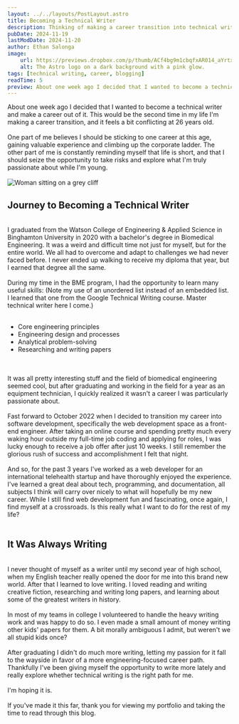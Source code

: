 ```yaml
---
layout: ../../layouts/PostLayout.astro
title: Becoming a Technical Writer
description: Thinking of making a career transition into technical writing? In this post, I reflect on my journey from biomedical engineering to web development, and now to technical writing. At 26, I face the challenge of balancing career stability with pursuing a lifelong passion for writing. Explore my story, the skills I've gained, and why I believe technical writing could be the perfect fit for me.
pubDate: 2024-11-19
lastModDate: 2024-11-20
author: Ethan Salonga
image:
    url: https://previews.dropbox.com/p/thumb/ACf4bg9m1cbqfxAR014_aYrtx1xigWPwSFbCECew8femgwbpCLqRMt-6glzMNLdHtQVdSlDKvOAqSzvn_J8s8z3WQNxH5D9HWSHL8HGWlBGmJQtVOuhuiDbyv8l0r41UWFUOe4SWzWYas_Zrmkh_DW4VFVMQ11mFopR1BAbJwZWt8nNbThClVFUCcC29nCSR6QgJTy_Xz3qJOOggpxWQpQaP-lY-nxTWZx-9IaaiR19jwPFBF-La-PKz9UjmykaB_DFhQJPkIRvgP_kNQnblx3JdAZfsvbKo5IPiRZ_sciPnNtZUsjOJ4LD7K7or_QfSklo/p.png
    alt: The Astro logo on a dark background with a pink glow.
tags: [technical writing, career, blogging]
readTime: 5
preview: About one week ago I decided that I wanted to become a technical writer and make a career out of it. This would be the second time in my life I'm making a career transition, and it feels a bit conflicting at 26 years old
---
```

About one week ago I decided that I wanted to become a technical writer and make a career out of it. This would be the second time in my life I'm making a career transition, and it feels a bit conflicting at 26 years old.  
<br>
One part of me believes I should be sticking to one career at this age, gaining valuable experience and climbing up the corporate ladder. The other part of me is constantly reminding myself that life is short, and that I should seize the opportunity to take risks and explore what I'm truly passionate about while I'm young.  
<br>
![Woman sitting on a grey cliff](https://previews.dropbox.com/p/thumb/ACepUAW0503d8YgJHh5yEPsHCyRsLXdWaAdHdRbYszVzq3UF_37XZECCvTZqW-KNLK-i-0iBagVnFte9QEyAxEa4J-1hTXbKN25xlD2uxXW_A1AkWnTHrRMZ3AP2ILtVQ7i9LLirwSoyAoRhtfYpHQ5BhzzAf4E6FIRxc7IYuh7YAqHTJ0747YcSoZ7bpONr0mbYDfw6VdaEttFm0jG2mEkD_kfiFWH7VpxTcfCakhfYVZDrwK2_aBTxlQEsn9_0U7j728cF9O-M9LG01Xfc6GUqZuGR_Li4roz1ag0t0ItW1RyzWyU6MvXg5eeD9szyj7I/p.png)
<br>
## Journey to Becoming a Technical Writer
<br>
I graduated from the Watson College of Engineering & Applied Science in Binghamton University in 2020 with a bachelor's degree in Biomedical Engineering. It was a weird and difficult time not just for myself, but for the entire world. We all had to overcome and adapt to challenges we had never faced before. I never ended up walking to receive my diploma that year, but I earned that degree all the same.  
<br>
<br>
During my time in the BME program, I had the opportunity to learn many useful skills: (Note my use of an unordered list instead of an embedded list. I learned that one from the Google Technical Writing course. Master technical writer here I come.)<br><br>

- Core engineering principles
- Engineering design and processes
- Analytical problem-solving
- Researching and writing papers
<br>
<br>
It was all pretty interesting stuff and the field of biomedical engineering seemed cool, but after graduating and working in the field for a year as an equipment technician, I quickly realized it wasn't a career I was particularly passionate about.
<br>
<br>
Fast forward to October 2022 when I decided to transition my career into software development, specifically the web development space as a front-end engineer. After taking an online course and spending pretty much every waking hour outside my full-time job coding and applying for roles, I was lucky enough to receive a job offer after just 10 weeks. I still remember the glorious rush of success and accomplishment I felt that night.
<br>
<br>
And so, for the past 3 years I've worked as a web developer for an international telehealth startup and have thoroughly enjoyed the experience. I've learned a great deal about tech, programming, and documentation, all subjects I think will carry over nicely to what will hopefully be my new career. While I still find web development fun and fascinating, once again, I find myself at a crossroads. Is this really what I want to do for the rest of my life?<br><br>

## It Was Always Writing
<br>
I never thought of myself as a writer until my second year of high school, when my English teacher really opened the door for me into this brand new world. After that I learned to love writing. I loved reading and writing creative fiction, researching and writing long papers, and learning about some of the greatest writers in history. 
<br>
<br>
In most of my teams in college I volunteered to handle the heavy writing work and was happy to do so. I even made a small amount of money writing other kids' papers for them. A bit morally ambiguous I admit, but weren't we all stupid kids once? 
<br>
<br>
After graduating I didn't do much more writing, letting my passion for it fall to the wayside in favor of a more engineering-focused career path. Thankfully I've been giving myself the opportunity to write more lately and really explore whether technical writing is the right path for me.
<br>
<br>
I'm hoping it is.
<br>
<br>
If you've made it this far, thank you for viewing my portfolio and taking the time to read through this blog.